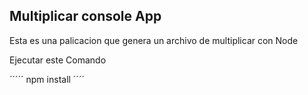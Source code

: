 ## Multiplicar console App

Esta es una palicacion que genera un archivo de multiplicar con Node


Ejecutar este Comando 

´´´´´
npm install
´´´´
